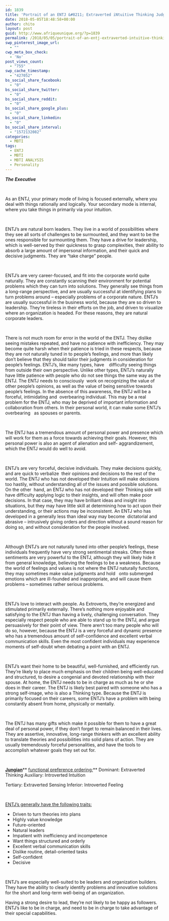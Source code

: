```yaml
---
id: 1839
title: 'Portrait of an ENTJ &#8211; Extraverted iNtuitive Thinking Judging (Extraverted Thinking with Introverted Intuition)'
date: 2018-05-05T18:48:58+00:00
author: chito
layout: post
guid: http://www.afriqueunique.org/?p=1839
permalink: /2018/05/05/portrait-of-an-entj-extraverted-intuitive-thinking-judging-extraverted-thinking-with-introverted-intuition/
swp_pinterest_image_url:
  - ""
cwp_meta_box_check:
  - 'No'
post_views_count:
  - "755"
swp_cache_timestamp:
  - "427052"
bs_social_share_facebook:
  - "0"
bs_social_share_twitter:
  - "0"
bs_social_share_reddit:
  - "0"
bs_social_share_google_plus:
  - "0"
bs_social_share_linkedin:
  - "0"
bs_social_share_interval:
  - "1572132082"
categories:
  - MBTI
tags:
  - ENTJ
  - MBTI
  - MBTI ANALYSIS
  - Personality
---
```

**_The_** **_Executive_**

**_&nbsp;_**

As an ENTJ, your primary mode of living is focused externally, where you deal with things rationally and logically. Your secondary mode is internal, where you take things in primarily via your intuition.

&nbsp;

ENTJ&#8217;s are natural born leaders. They live in a world of possibilities where they see all sorts of challenges to be surmounted, and they want to be the ones responsible for surmounting them. They have a drive for leadership, which is well-served by their quickness to grasp complexities, their ability to absorb a large amount of impersonal information, and their quick and decisive judgments. They are &#8220;take charge&#8221; people.

&nbsp;

ENTJ’s are very career-focused, and fit into the corporate world quite naturally. They are constantly scanning their environment for potential problems which they can turn into solutions. They generally see things from a long-range perspective, and are usually successful at identifying plans to turn problems around &#8211; especially problems of a corporate nature. ENTJ’s are usually successful in the business world, because they are so driven to leadership. They&#8217;re tireless in their efforts on the job, and driven to visualize where an organization is headed. For these reasons, they are natural corporate leaders.

&nbsp;

There is not much room for error in the world of the ENTJ. They dislike seeing mistakes repeated, and have no patience with inefficiency. They may become quite harsh when their patience is tried in these respects, because they are not naturally tuned in to people&#8217;s feelings, and more than likely don&#8217;t believe that they should tailor their judgments in consideration for people&#8217;s feelings. ENTJ’s, like many types, have &nbsp;&nbsp;&nbsp;difficulty seeing things from outside their own perspective. Unlike other types, ENTJ’s naturally have little patience with people who do not see things the same way as the ENTJ. The ENTJ needs to consciously &nbsp;work on recognizing the value of other people&#8217;s opinions, as well as the value of being sensitive towards people&#8217;s feelings. In the absence of this awareness, the ENTJ will be a forceful, intimidating and &nbsp;overbearing individual. This may be a real problem for the ENTJ, who may be deprived of important information and collaboration from others. In their personal world, it can make some ENTJ’s overbearing &nbsp;&nbsp;as spouses or parents.

&nbsp;

The ENTJ has a tremendous amount of personal power and presence which will work for them as a force towards achieving their goals. However, this personal power is also an agent of alienation and self- aggrandizement, which the ENTJ would do well to avoid.

&nbsp;

ENTJ’s are very forceful, decisive individuals. They make decisions quickly, and are quick to verbalize &nbsp;their opinions and decisions to the rest of the world. The ENTJ who has not developed their Intuition will make decisions too hastily, without understanding all of the issues and possible solutions. On the other &nbsp;hand, an ENTJ who has not developed their Thinking side will have difficulty applying logic to their insights, and will often make poor decisions. In that case, they may have brilliant ideas and insight into situations, but they may have little skill at determining how to act upon their understanding, or their actions may be inconsistent. An ENTJ who has developed in a generally less than ideal way may become &nbsp;dictatorial and abrasive &#8211; intrusively giving orders and direction without a sound reason for doing so, and without consideration for the people involved.

&nbsp;

Although ENTJ’s are not naturally tuned into other people&#8217;s feelings, these individuals frequently have very strong sentimental streaks. Often these sentiments are very powerful to the ENTJ, although they will likely hide it from general knowledge, believing the feelings to be a weakness. Because the world of feelings and values is not where the ENTJ naturally functions, they may sometimes make value judgments and hold &nbsp;&nbsp;onto submerged emotions which are ill-founded and inappropriate, and will cause them problems &#8211; sometimes rather serious problems.

&nbsp;

ENTJ’s love to interact with people. As Extroverts, they&#8217;re energized and stimulated primarily externally. There&#8217;s nothing more enjoyable and satisfying to the ENTJ than having a lively, challenging conversation. They especially respect people who are able to stand up to the ENTJ, and argue persuasively for their point of view. There aren&#8217;t too many people who will do so, however, because the ENTJ is a very forceful and dynamic presence who has a tremendous amount of self-confidence and excellent verbal communication skills. Even the most confident individuals may experience moments of self-doubt when debating a point with an ENTJ.

&nbsp;

ENTJ’s want their home to be beautiful, well-furnished, and efficiently run. They&#8217;re likely to place much emphasis on their children being well-educated and structured, to desire a congenial and devoted relationship with their spouse. At home, the ENTJ needs to be in charge as much as he or she does in their career. The ENTJ is likely best paired with someone who has a strong self-image, who is also a Thinking type. Because the ENTJ is primarily focused on their careers, some ENTJ’s have a problem with being constantly absent from home, physically or mentally.

&nbsp;

The ENTJ has many gifts which make it possible for them to have a great deal of personal power, if they don&#8217;t forget to remain balanced in their lives. They are assertive, innovative, long-range thinkers with an excellent ability to translate theories and possibilities into solid plans of action. They are usually tremendously forceful personalities, and have the tools to accomplish whatever goals they set out for.

&nbsp;

**<u>Jungian</u>**** <u>functional preference ordering:</u>** Dominant: Extraverted Thinking Auxiliary: Introverted Intuition

Tertiary: Extraverted Sensing Inferior: Introverted Feeling

&nbsp;

<u>ENTJ’s generally have the following traits:</u>

  * Driven to turn theories into plans
  * Highly value knowledge
  * Future-oriented
  * Natural leaders
  * Impatient with inefficiency and incompetence
  * Want things structured and orderly
  * Excellent verbal communication skills
  * Dislike routine, detail-oriented tasks
  * Self-confident
  * Decisive

&nbsp;

ENTJ’s are especially well-suited to be leaders and organization builders. They have the ability to clearly identify problems and innovative solutions for the short and long-term well-being of an organization.

Having a strong desire to lead, they&#8217;re not likely to be happy as followers. ENTJ’s like to be in charge, and need to be in charge to take advantage of their special capabilities.